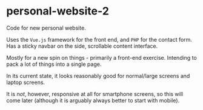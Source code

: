 # personal-website-2

Code for new personal website.

Uses the `Vue.js` framework for the front end, and `PHP` for the contact form. Has a sticky navbar on the side, scrollable content interface.

Mostly for a new spin on things - primarily a front-end exercise. Intending to pack a lot of things into a single page.

In its current state, it looks reasonably good for normal/large screens and laptop screens.

It is *not*, however, responsive at all for smartphone screens, so this will come later (although it is arguably always better to start with mobile).